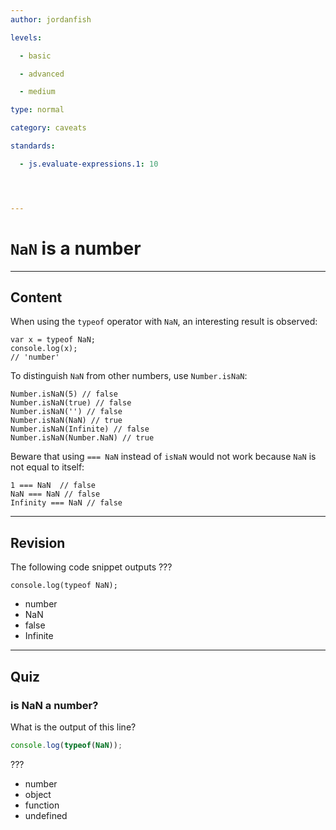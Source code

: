 ```yaml
---
author: jordanfish

levels:

  - basic

  - advanced

  - medium

type: normal

category: caveats

standards:

  - js.evaluate-expressions.1: 10




---
```


# `NaN` is a number

---
## Content

When using the `typeof` operator with `NaN`, an interesting result is observed:

```
var x = typeof NaN;
console.log(x);
// 'number'
```

To distinguish `NaN` from other numbers, use `Number.isNaN`:

```
Number.isNaN(5) // false
Number.isNaN(true) // false
Number.isNaN('') // false
Number.isNaN(NaN) // true
Number.isNaN(Infinite) // false
Number.isNaN(Number.NaN) // true
```

Beware that using `=== NaN` instead of `isNaN` would not work because `NaN` is not equal to itself:

```
1 === NaN  // false
NaN === NaN // false
Infinity === NaN // false
```

---
## Revision

The following code snippet outputs ???
```
console.log(typeof NaN);
```

* number
* NaN
* false
* Infinite

---
## Quiz
### is NaN a number?

What is the output of this line?

```javascript
console.log(typeof(NaN));
```

 ???

* number
* object
* function
* undefined

